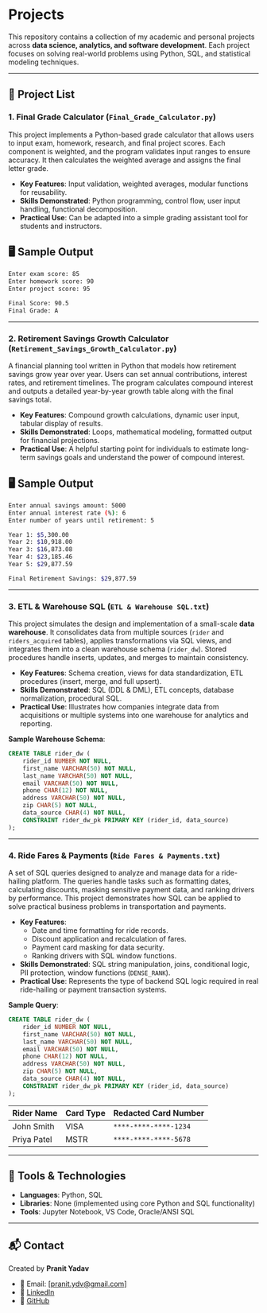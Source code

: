 # Projects

This repository contains a collection of my academic and personal projects across **data science, analytics, and software development**. Each project focuses on solving real-world problems using Python, SQL, and statistical modeling techniques.  

---

## 📂 Project List

### 1. **Final Grade Calculator** (`Final_Grade_Calculator.py`)
This project implements a Python-based grade calculator that allows users to input exam, homework, research, and final project scores. Each component is weighted, and the program validates input ranges to ensure accuracy. It then calculates the weighted average and assigns the final letter grade.  

- **Key Features**: Input validation, weighted averages, modular functions for reusability.  
- **Skills Demonstrated**: Python programming, control flow, user input handling, functional decomposition.  
- **Practical Use**: Can be adapted into a simple grading assistant tool for students and instructors.

## 🖥️ Sample Output
```bash
Enter exam score: 85
Enter homework score: 90
Enter project score: 95

Final Score: 90.5
Final Grade: A
```

---

### 2. **Retirement Savings Growth Calculator** (`Retirement_Savings_Growth_Calculator.py`)
A financial planning tool written in Python that models how retirement savings grow year over year. Users can set annual contributions, interest rates, and retirement timelines. The program calculates compound interest and outputs a detailed year-by-year growth table along with the final savings total.  

- **Key Features**: Compound growth calculations, dynamic user input, tabular display of results.  
- **Skills Demonstrated**: Loops, mathematical modeling, formatted output for financial projections.  
- **Practical Use**: A helpful starting point for individuals to estimate long-term savings goals and understand the power of compound interest.  

## 🖥️ Sample Output
```bash
Enter annual savings amount: 5000
Enter annual interest rate (%): 6
Enter number of years until retirement: 5

Year 1: $5,300.00
Year 2: $10,918.00
Year 3: $16,873.08
Year 4: $23,185.46
Year 5: $29,877.59

Final Retirement Savings: $29,877.59
```

---

### 3. **ETL & Warehouse SQL** (`ETL & Warehouse SQL.txt`)
This project simulates the design and implementation of a small-scale **data warehouse**. It consolidates data from multiple sources (`rider` and `riders_acquired` tables), applies transformations via SQL views, and integrates them into a clean warehouse schema (`rider_dw`). Stored procedures handle inserts, updates, and merges to maintain consistency.  

- **Key Features**: Schema creation, views for data standardization, ETL procedures (insert, merge, and full upsert).  
- **Skills Demonstrated**: SQL (DDL & DML), ETL concepts, database normalization, procedural SQL.  
- **Practical Use**: Illustrates how companies integrate data from acquisitions or multiple systems into one warehouse for analytics and reporting.

**Sample Warehouse Schema**:
```sql
CREATE TABLE rider_dw (
    rider_id NUMBER NOT NULL,
    first_name VARCHAR(50) NOT NULL,
    last_name VARCHAR(50) NOT NULL,
    email VARCHAR(50) NOT NULL,
    phone CHAR(12) NOT NULL,
    address VARCHAR(50) NOT NULL,
    zip CHAR(5) NOT NULL,
    data_source CHAR(4) NOT NULL,
    CONSTRAINT rider_dw_pk PRIMARY KEY (rider_id, data_source)
);
```

---

### 4. **Ride Fares & Payments** (`Ride Fares & Payments.txt`)
A set of SQL queries designed to analyze and manage data for a ride-hailing platform. The queries handle tasks such as formatting dates, calculating discounts, masking sensitive payment data, and ranking drivers by performance. This project demonstrates how SQL can be applied to solve practical business problems in transportation and payments.  

- **Key Features**:  
  - Date and time formatting for ride records.  
  - Discount application and recalculation of fares.  
  - Payment card masking for data security.  
  - Ranking drivers with SQL window functions.  
- **Skills Demonstrated**: SQL string manipulation, joins, conditional logic, PII protection, window functions (`DENSE_RANK`).  
- **Practical Use**: Represents the type of backend SQL logic required in real ride-hailing or payment transaction systems.  

**Sample Query**:
```sql
CREATE TABLE rider_dw (
    rider_id NUMBER NOT NULL,
    first_name VARCHAR(50) NOT NULL,
    last_name VARCHAR(50) NOT NULL,
    email VARCHAR(50) NOT NULL,
    phone CHAR(12) NOT NULL,
    address VARCHAR(50) NOT NULL,
    zip CHAR(5) NOT NULL,
    data_source CHAR(4) NOT NULL,
    CONSTRAINT rider_dw_pk PRIMARY KEY (rider_id, data_source)
);
```

| Rider Name  | Card Type | Redacted Card Number   |
|-------------|-----------|------------------------|
| John Smith  | VISA      | `****-****-****-1234`  |
| Priya Patel | MSTR      | `****-****-****-5678`  |

---

## 🔧 Tools & Technologies
- **Languages**: Python, SQL  
- **Libraries**: None (implemented using core Python and SQL functionality)  
- **Tools**: Jupyter Notebook, VS Code, Oracle/ANSI SQL  

---

## 📬 Contact
Created by **Pranit Yadav**  
- 📧 Email: [pranit.ydv@gmail.com]  
- 💼 [LinkedIn](https://www.linkedin.com/in/pranityadav19/)  
- 🐙 [GitHub](https://github.com/pranityadav19)  
